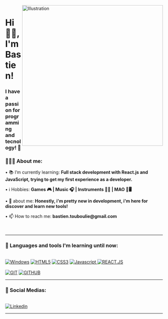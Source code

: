 <img align="right" src="https://raw.githubusercontent.com/royrustdev/royrustdev/main/assets/img/programming1.webp" alt="Illustration" title="Illustration Storyset" width=450/>
    
<h1 align="left">Hi 👋🏽, I'm Bastien!</h1>

<h3 align="left">I have a passion for programming and tecnology! 🚀</h3>

<div align="left">
    <h3>👨🏽‍💻 About me:</h3>
        <p>• 📚 I’m currently learning: <b>Full stack development with React.js and JavaScript, trying to get my first experience as a developer.</b></p>
            <p>• ℹ️ Hobbies: <b>Games 🎮 | Music 🎧 | Instruments 🎹🎸 | MAO 🎵🖥️ </b></p>
        <p>• 💬 about me: <b>Honestly, i'm pretty new in development, i'm here for discover and learn new tools!</b></p>
        <p>• 📫 How to reach me: <b>bastien.touboulie@gmail.com</b></p>
</div><br>
 
---

<div>
  <h3>🧰 Languages and tools I'm learning until now:</h3><br>
    <a href="https://"><img src="https://img.shields.io/static/v1?label=&message=HTML5&color=%23E34F26&style=for-the-badge&logo=html5&logoColor=whitesmoke" alt="Windows"></a>
    <a href="https://img.shields.io/badge/VSCode-0078D4?style=for-the-badge&logo=visual%20studio%20code&logoColor=white" alt="VsCode"></a>
    <a href="https://"><img src="https://img.shields.io/static/v1?label=&message=HTML5&color=%23E34F26&style=for-the-badge&logo=html5&logoColor=whitesmoke" alt="HTML5"></a>
    <a href="https://img.shields.io/badge/iOS-000000?style=for-the-badge&logo=ios&logoColor=white" alt="IOS"></a>
    <a href="https://img.shields.io/badge/manjaro-35BF5C?style=for-the-badge&logo=manjaro&logoColor=white" alt="Manjaro"></a>
    <a href="https://img.shields.io/badge/Linux-FCC624?style=for-the-badge&logo=linux&logoColor=black" alt="Linux"></a>
    <a href="https://img.shields.io/badge/Ubuntu-E95420?style=for-the-badge&logo=ubuntu&logoColor=white" alt="Ubunutu"></a>
    <a href="https://img.shields.io/badge/espressif-E7352C?style=for-the-badge&logo=espressif&logoColor=white" alt="ESP"></a>
    <a href="https://img.shields.io/badge/Raspberry%20Pi-A22846?style=for-the-badge&logo=Raspberry%20Pi&logoColor=white" alt="Raspberry"></a>
    <a href="https://img.shields.io/badge/Arduino-00979D?style=for-the-badge&logo=Arduino&logoColor=white" alt="Arduino"></a>
    <a href="https://img.shields.io/badge/GIT-E44C30?style=for-the-badge&logo=git&logoColor=white" alt="Git"></a>
    <a href="https://img.shields.io/badge/powershell-5391FE?style=for-the-badge&logo=powershell&logoColor=white" alt="PowerShell"></a>
    <a href="https://img.shields.io/badge/windows%20terminal-4D4D4D?style=for-the-badge&logo=windows%20terminal&logoColor=white" alt="Terminal"></a>
    <a href="https://img.shields.io/badge/MySQL-005C84?style=for-the-badge&logo=mysql&logoColor=white" alt="MySQL"></a>
    <a href="https://img.shields.io/badge/C-00599C?style=for-the-badge&logo=c&logoColor=whitee" alt="C"></a>
    <a href="https://img.shields.io/badge/C%2B%2B-00599C?style=for-the-badge&logo=c%2B%2B&logoColor=white" alt="C++"></a>
    <a href="https://img.shields.io/badge/PHP-777BB4?style=for-the-badge&logo=php&logoColor=white" alt="PHP"></a>
    <a href="https://"><img src="https://img.shields.io/static/v1?label=&message=CSS3&color=%231572B6&style=for-the-badge&logo=css3&logoColor=whitesmoke" alt="CSS3"></a>
    <a href="https://"><img src="https://img.shields.io/static/v1?label=&message=Javascript&color=%23F7DF1E&style=for-the-badge&logo=javascript&logoColor=grey" alt="Javascript"> </a>
    <a href="https://"><img src="https://img.shields.io/static/v1?label=&message=REACT.JS&color=%2361DAFB&style=for-the-badge&logo=react&logoColor=grey" alt="REACT.JS"></a>
    <br><br>
    <a href="https://"><img src="https://img.shields.io/static/v1?label=&message=GIT&color=%23F05032&style=for-the-badge&logo=git&logoColor=whitesmoke" alt="GIT"></a>
    <a href="https://"><img src="https://img.shields.io/static/v1?label=&message=GITHUB&color=%23181717&style=for-the-badge&logo=github&logoColor=whitesmoke" alt="GITHUB"></a>


___

<div>
  <h3>📱 Social Medias:</h3><br>
    <a href="https://www.linkedin.com/in/bastien-touboulie-aa7b3a242/" target="_blank"><img src="https://img.shields.io/static/v1?label=&message=Linkedin&color=0A66C2&style=for-the-badge&logo=linkedin&logoColor=whitesmoke" alt="Linkedin"></a>


------

